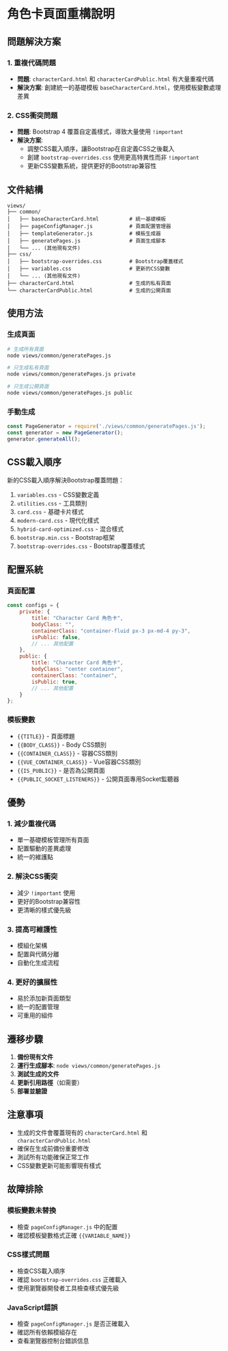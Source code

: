 # 角色卡頁面重構說明

## 問題解決方案

### 1. 重複代碼問題
- **問題**: `characterCard.html` 和 `characterCardPublic.html` 有大量重複代碼
- **解決方案**: 創建統一的基礎模板 `baseCharacterCard.html`，使用模板變數處理差異

### 2. CSS衝突問題
- **問題**: Bootstrap 4 覆蓋自定義樣式，導致大量使用 `!important`
- **解決方案**: 
  - 調整CSS載入順序，讓Bootstrap在自定義CSS之後載入
  - 創建 `bootstrap-overrides.css` 使用更高特異性而非 `!important`
  - 更新CSS變數系統，提供更好的Bootstrap兼容性

## 文件結構

```
views/
├── common/
│   ├── baseCharacterCard.html          # 統一基礎模板
│   ├── pageConfigManager.js            # 頁面配置管理器
│   ├── templateGenerator.js            # 模板生成器
│   ├── generatePages.js                # 頁面生成腳本
│   └── ... (其他現有文件)
├── css/
│   ├── bootstrap-overrides.css         # Bootstrap覆蓋樣式
│   ├── variables.css                   # 更新的CSS變數
│   └── ... (其他現有文件)
├── characterCard.html                  # 生成的私有頁面
└── characterCardPublic.html            # 生成的公開頁面
```

## 使用方法

### 生成頁面
```bash
# 生成所有頁面
node views/common/generatePages.js

# 只生成私有頁面
node views/common/generatePages.js private

# 只生成公開頁面
node views/common/generatePages.js public
```

### 手動生成
```javascript
const PageGenerator = require('./views/common/generatePages.js');
const generator = new PageGenerator();
generator.generateAll();
```

## CSS載入順序

新的CSS載入順序解決Bootstrap覆蓋問題：

1. `variables.css` - CSS變數定義
2. `utilities.css` - 工具類別
3. `card.css` - 基礎卡片樣式
4. `modern-card.css` - 現代化樣式
5. `hybrid-card-optimized.css` - 混合樣式
6. `bootstrap.min.css` - Bootstrap框架
7. `bootstrap-overrides.css` - Bootstrap覆蓋樣式

## 配置系統

### 頁面配置
```javascript
const configs = {
    private: {
        title: "Character Card 角色卡",
        bodyClass: "",
        containerClass: "container-fluid px-3 px-md-4 py-3",
        isPublic: false,
        // ... 其他配置
    },
    public: {
        title: "Character Card 角色卡", 
        bodyClass: "center container",
        containerClass: "container",
        isPublic: true,
        // ... 其他配置
    }
};
```

### 模板變數
- `{{TITLE}}` - 頁面標題
- `{{BODY_CLASS}}` - Body CSS類別
- `{{CONTAINER_CLASS}}` - 容器CSS類別
- `{{VUE_CONTAINER_CLASS}}` - Vue容器CSS類別
- `{{IS_PUBLIC}}` - 是否為公開頁面
- `{{PUBLIC_SOCKET_LISTENERS}}` - 公開頁面專用Socket監聽器

## 優勢

### 1. 減少重複代碼
- 單一基礎模板管理所有頁面
- 配置驅動的差異處理
- 統一的維護點

### 2. 解決CSS衝突
- 減少 `!important` 使用
- 更好的Bootstrap兼容性
- 更清晰的樣式優先級

### 3. 提高可維護性
- 模組化架構
- 配置與代碼分離
- 自動化生成流程

### 4. 更好的擴展性
- 易於添加新頁面類型
- 統一的配置管理
- 可重用的組件

## 遷移步驟

1. **備份現有文件**
2. **運行生成腳本**: `node views/common/generatePages.js`
3. **測試生成的文件**
4. **更新引用路徑**（如需要）
5. **部署並驗證**

## 注意事項

- 生成的文件會覆蓋現有的 `characterCard.html` 和 `characterCardPublic.html`
- 確保在生成前備份重要修改
- 測試所有功能確保正常工作
- CSS變數更新可能影響現有樣式

## 故障排除

### 模板變數未替換
- 檢查 `pageConfigManager.js` 中的配置
- 確認模板變數格式正確 `{{VARIABLE_NAME}}`

### CSS樣式問題
- 檢查CSS載入順序
- 確認 `bootstrap-overrides.css` 正確載入
- 使用瀏覽器開發者工具檢查樣式優先級

### JavaScript錯誤
- 檢查 `pageConfigManager.js` 是否正確載入
- 確認所有依賴模組存在
- 查看瀏覽器控制台錯誤信息
